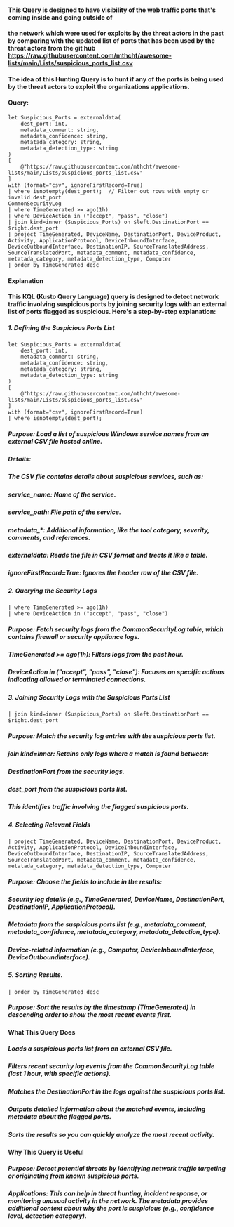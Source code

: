 #### This Query is designed to have visibility of the web traffic ports that's coming inside and going outside of 
#### the network which were used for exploits by the threat actors in the past by comparing with the updated list of ports that has been used by the threat actors from the git hub https://raw.githubusercontent.com/mthcht/awesome-lists/main/Lists/suspicious_ports_list.csv
#### The idea of this Hunting Query is to hunt if any of the ports is being used by the threat actors to exploit the organizations applications.

#### Query:
```KQL
let Suspicious_Ports = externaldata(
    dest_port: int,
    metadata_comment: string,
    metadata_confidence: string, 
    metatada_category: string,
    metadata_detection_type: string
)
[
    @"https://raw.githubusercontent.com/mthcht/awesome-lists/main/Lists/suspicious_ports_list.csv"
]
with (format="csv", ignoreFirstRecord=True)
| where isnotempty(dest_port);  // Filter out rows with empty or invalid dest_port
CommonSecurityLog
| where TimeGenerated >= ago(1h)
| where DeviceAction in ("accept", "pass", "close") 
| join kind=inner (Suspicious_Ports) on $left.DestinationPort == $right.dest_port
| project TimeGenerated, DeviceName, DestinationPort, DeviceProduct, Activity, ApplicationProtocol, DeviceInboundInterface, DeviceOutboundInterface, DestinationIP, SourceTranslatedAddress, SourceTranslatedPort, metadata_comment, metadata_confidence, metatada_category, metadata_detection_type, Computer
| order by TimeGenerated desc
```
#### Explanation 
#### This KQL (Kusto Query Language) query is designed to detect network traffic involving suspicious ports by joining security logs with an external list of ports flagged as suspicious. Here's a step-by-step explanation:
##### 1. Defining the Suspicious Ports List
```KQL
let Suspicious_Ports = externaldata(
    dest_port: int,
    metadata_comment: string,
    metadata_confidence: string, 
    metatada_category: string,
    metadata_detection_type: string
)
[
    @"https://raw.githubusercontent.com/mthcht/awesome-lists/main/Lists/suspicious_ports_list.csv"
]
with (format="csv", ignoreFirstRecord=True)
| where isnotempty(dest_port);
```
##### Purpose: Load a list of suspicious Windows service names from an external CSV file hosted online.
##### Details:
##### The CSV file contains details about suspicious services, such as:
##### service_name: Name of the service.
##### service_path: File path of the service.
##### metadata_*: Additional information, like the tool category, severity, comments, and references.
##### externaldata: Reads the file in CSV format and treats it like a table.
##### ignoreFirstRecord=True: Ignores the header row of the CSV file.

##### 2. Querying the Security Logs
```CommonSecurityLog
| where TimeGenerated >= ago(1h)
| where DeviceAction in ("accept", "pass", "close")
```
##### Purpose: Fetch security logs from the CommonSecurityLog table, which contains firewall or security appliance logs.
##### TimeGenerated >= ago(1h): Filters logs from the past hour.
##### DeviceAction in ("accept", "pass", "close"): Focuses on specific actions indicating allowed or terminated connections.

##### 3. Joining Security Logs with the Suspicious Ports List
```KQL
| join kind=inner (Suspicious_Ports) on $left.DestinationPort == $right.dest_port
```
##### Purpose: Match the security log entries with the suspicious ports list.
##### join kind=inner: Retains only logs where a match is found between:
##### DestinationPort from the security logs.
##### dest_port from the suspicious ports list.
##### This identifies traffic involving the flagged suspicious ports.

##### 4. Selecting Relevant Fields
```KQL
| project TimeGenerated, DeviceName, DestinationPort, DeviceProduct, Activity, ApplicationProtocol, DeviceInboundInterface, DeviceOutboundInterface, DestinationIP, SourceTranslatedAddress, SourceTranslatedPort, metadata_comment, metadata_confidence, metatada_category, metadata_detection_type, Computer
```
##### Purpose: Choose the fields to include in the results:
##### Security log details (e.g., TimeGenerated, DeviceName, DestinationPort, DestinationIP, ApplicationProtocol).
##### Metadata from the suspicious ports list (e.g., metadata_comment, metadata_confidence, metatada_category, metadata_detection_type).
##### Device-related information (e.g., Computer, DeviceInboundInterface, DeviceOutboundInterface).

##### 5. Sorting Results.
```KQL
| order by TimeGenerated desc
```
##### Purpose: Sort the results by the timestamp (TimeGenerated) in descending order to show the most recent events first.

#### What This Query Does
##### Loads a suspicious ports list from an external CSV file.
##### Filters recent security log events from the CommonSecurityLog table (last 1 hour, with specific actions).
##### Matches the DestinationPort in the logs against the suspicious ports list.
##### Outputs detailed information about the matched events, including metadata about the flagged ports.
##### Sorts the results so you can quickly analyze the most recent activity.

#### Why This Query is Useful
##### Purpose: Detect potential threats by identifying network traffic targeting or originating from known suspicious ports.
##### Applications: This can help in threat hunting, incident response, or monitoring unusual activity in the network. The metadata provides additional context about why the port is suspicious (e.g., confidence level, detection category).
